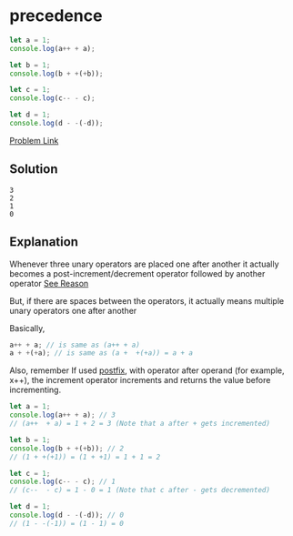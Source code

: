 # precedence

```js
let a = 1;
console.log(a++ + a);

let b = 1;
console.log(b + +(+b));

let c = 1;
console.log(c-- - c);

let d = 1;
console.log(d - -(-d));
```

[Problem Link](https://bigfrontend.dev/quiz/precedence)

## Solution

```
3
2
1
0
```

## Explanation

Whenever three unary operators are placed one after another it actually becomes a post-increment/decrement operator followed by another operator [See Reason](https://en.wikipedia.org/wiki/Maximal_munch)

But, if there are spaces between the operators, it actually means multiple unary operators one after another

Basically,

```js
a++ + a; // is same as (a++ + a)
a + +(+a); // is same as (a +  +(+a)) = a + a
```

Also, remember If used [postfix](https://developer.mozilla.org/en-US/docs/Web/JavaScript/Reference/Operators/Increment), with operator after operand (for example, x++), the increment operator increments and returns the value before incrementing.

```js
let a = 1;
console.log(a++ + a); // 3
// (a++  + a) = 1 + 2 = 3 (Note that a after + gets incremented)

let b = 1;
console.log(b + +(+b)); // 2
// (1 + +(+1)) = (1 + +1) = 1 + 1 = 2

let c = 1;
console.log(c-- - c); // 1
// (c--  - c) = 1 - 0 = 1 (Note that c after - gets decremented)

let d = 1;
console.log(d - -(-d)); // 0
// (1 - -(-1)) = (1 - 1) = 0
```
